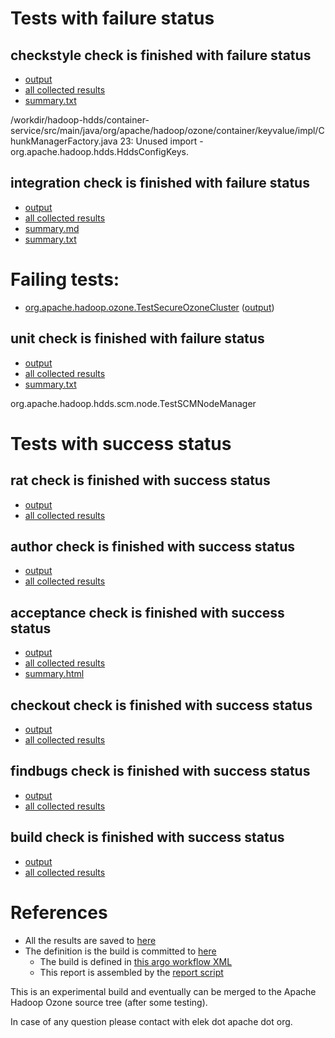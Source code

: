 # Tests with failure status

## checkstyle check is finished with failure status

   * [output](https://raw.githubusercontent.com/elek/ozone-ci/master/trunk/trunk-nightly-20190905-985mk/checkstyle/output.log)
   * [all collected results](https://github.com/elek/ozone-ci/tree/master/trunk/trunk-nightly-20190905-985mk/checkstyle)
   * [summary.txt](https://github.com/elek/ozone-ci/tree/master/trunk/trunk-nightly-20190905-985mk/checkstyle/summary.txt)

/workdir/hadoop-hdds/container-service/src/main/java/org/apache/hadoop/ozone/container/keyvalue/impl/ChunkManagerFactory.java
 23: Unused import - org.apache.hadoop.hdds.HddsConfigKeys.

## integration check is finished with failure status

   * [output](https://raw.githubusercontent.com/elek/ozone-ci/master/trunk/trunk-nightly-20190905-985mk/integration/output.log)
   * [all collected results](https://github.com/elek/ozone-ci/tree/master/trunk/trunk-nightly-20190905-985mk/integration)
   * [summary.md](https://github.com/elek/ozone-ci/tree/master/trunk/trunk-nightly-20190905-985mk/integration/summary.md)
   * [summary.txt](https://github.com/elek/ozone-ci/tree/master/trunk/trunk-nightly-20190905-985mk/integration/summary.txt)

# Failing tests: 

 * [org.apache.hadoop.ozone.TestSecureOzoneCluster](hadoop-ozone/integration-test/org.apache.hadoop.ozone.TestSecureOzoneCluster.txt) ([output](hadoop-ozone/integration-test/org.apache.hadoop.ozone.TestSecureOzoneCluster-output.txt/))

## unit check is finished with failure status

   * [output](https://raw.githubusercontent.com/elek/ozone-ci/master/trunk/trunk-nightly-20190905-985mk/unit/output.log)
   * [all collected results](https://github.com/elek/ozone-ci/tree/master/trunk/trunk-nightly-20190905-985mk/unit)
   * [summary.txt](https://github.com/elek/ozone-ci/tree/master/trunk/trunk-nightly-20190905-985mk/unit/summary.txt)

org.apache.hadoop.hdds.scm.node.TestSCMNodeManager


# Tests with success status

## rat check is finished with success status

   * [output](https://raw.githubusercontent.com/elek/ozone-ci/master/trunk/trunk-nightly-20190905-985mk/rat/output.log)
   * [all collected results](https://github.com/elek/ozone-ci/tree/master/trunk/trunk-nightly-20190905-985mk/rat)


## author check is finished with success status

   * [output](https://raw.githubusercontent.com/elek/ozone-ci/master/trunk/trunk-nightly-20190905-985mk/author/output.log)
   * [all collected results](https://github.com/elek/ozone-ci/tree/master/trunk/trunk-nightly-20190905-985mk/author)


## acceptance check is finished with success status

   * [output](https://raw.githubusercontent.com/elek/ozone-ci/master/trunk/trunk-nightly-20190905-985mk/acceptance/output.log)
   * [all collected results](https://github.com/elek/ozone-ci/tree/master/trunk/trunk-nightly-20190905-985mk/acceptance)
   * [summary.html](https://elek.github.io/ozone-ci/trunk/trunk-nightly-20190905-985mk/acceptance/summary.html)


## checkout check is finished with success status

   * [output](https://raw.githubusercontent.com/elek/ozone-ci/master/trunk/trunk-nightly-20190905-985mk/checkout/output.log)
   * [all collected results](https://github.com/elek/ozone-ci/tree/master/trunk/trunk-nightly-20190905-985mk/checkout)


## findbugs check is finished with success status

   * [output](https://raw.githubusercontent.com/elek/ozone-ci/master/trunk/trunk-nightly-20190905-985mk/findbugs/output.log)
   * [all collected results](https://github.com/elek/ozone-ci/tree/master/trunk/trunk-nightly-20190905-985mk/findbugs)


## build check is finished with success status

   * [output](https://raw.githubusercontent.com/elek/ozone-ci/master/trunk/trunk-nightly-20190905-985mk/build/output.log)
   * [all collected results](https://github.com/elek/ozone-ci/tree/master/trunk/trunk-nightly-20190905-985mk/build)




# References

 * All the results are saved to [here](https://github.com/elek/ozone-ci/tree/master/trunk/trunk-nightly-20190905-985mk/)
 * The definition is the build is committed to [here](https://github.com/elek/argo-ozone)
    * The build is defined in [this argo workflow XML](https://github.com/elek/argo-ozone/blob/master/ozone-build.yaml)
    * This report is assembled by the [report script](https://github.com/elek/argo-ozone/blob/master/scripts/report.sh)

This is an experimental build and eventually can be merged to the Apache Hadoop Ozone source tree (after some testing).

In case of any question please contact with elek dot apache dot org.
